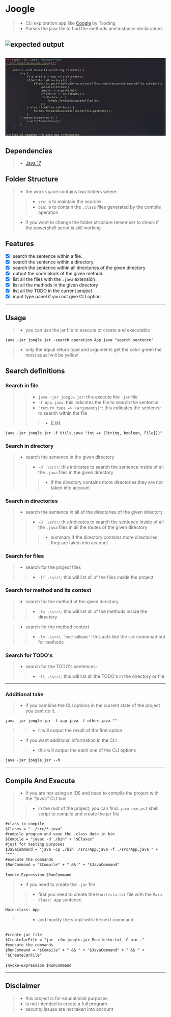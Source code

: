 # Joogle
>- CLI exploration app like [Coogle](https://www.youtube.com/watch?v=wK1HjnwDQng&t=1s) by Tsoding
>- Parses the java file to find the methods and instance declarations

![expected output](./docs/expected_output_d.png.png)
-------
![expected output_lm](./docs/expected_output_lm.png)
------

## Dependencies 
>- [Java 17](https://www.oracle.com/es/java/technologies/downloads/#jdk17-windows)

## Folder Structure
>- the work space contains two folders where:
>>- `src`: is to maintain the sources
>>- `bin`: is to contain the `.class` files generated by the compile operation
>- if you want to change the folder structure remember to check if the powershell script is still working

## Features
- [x] search the sentence within a file.
- [x] search the sentence within a directory.
- [x] search the sentence within all directories of the given directory
- [x] output the code block of the given method
- [x] list all the files with the `.java` extensión
- [x] list all the methods in the given directory
- [x] list all the TODO in the current project
- [x] input type panel if you not give CLI option

-----

## Usage
>- you can use the jar file to execute or create and executable
```shell
java -jar joogle.jar -search operation App.java "search sentence"
```
>- only the equal return type and arguments get the color green the most equal will be yellow

## Search definitions

### Search in file
>>- `java -jar joogle.jar`: this execute the `.jar` file
>>- `-f App.java`: this indicates the file to search the sentence
>>- `"return type => (arguments)"`: this indicates the sentence to search within the file
>>>- *EJM*:
```console
java -jar joogle.jar -f Utils.java "int => (String, boolean, File[])"
```

### Search in directory
>- search the sentence in the given directory
>>- `-d .\src\`: this indicates to search the sentence inside of all the `.java` files in the given directory
>>>- if the directory contains more directories they are not taken into account

### Search in directories

>- search the sentence in all of the directories of the given directory
>>- `-D .\src\`: this indicates to search the sentence inside of all the `.java` files in all the routes of the given directory 
>>>- summary if the directory contains more directories they are taken into account

### Search for files

>- search for the project files
>>- `-lf .\src\`: this will list all of the files inside the project

### Search for method and its context

>- search for the method of the given directory
>>- `-lm .\src\`: this will list all of the methods inside the directory

>- search for the method context
>>- `-lm .\src\ "methodName"`: this acts like the `cat` commnad but for methods

### Search for TODO's

>- search for the TODO's sentences:
>>- `-lt .\src\`: this will list all the TODO's in the directory or file

------
### Additional take
>- if you combine the CLI options in the current state of the project you cant do it.
```shell
java -jar joogle.jar -f app.java -f other.java ""
```
>>- it will output the result of the first option

>- if you want additional information in the CLI
>>- this will output the each one of the CLI options
```shell
java -jar joogle.jar --h
```

---------

## Compile And Execute

>- if you are not using an IDE and need to compila the project with the *"javac"* CLI tool
>>- in the root of the project, you can find: `java-exe.ps1` shell script to compile and create the jar file

```shell
#class to compile
$Clases = " ./src/*.java"
#compile program and save the .class data in bin
$Compile = "javac -d ./bin" + "$Clases"
#just for testing purposes
$JavaCommand = "java -cp ./bin ./src/App.java -f ./src/App.java " + '""'
#execute the commands
$RunCommand = "$Compile" + " && " + "$JavaCommand"

Invoke-Expression $RunCommand
```
>- if you need to create the `.jar` file
>>- first you need to create the `Manifesto.txt` file with the `Main-class: App` sentence
```txt
Main-class: App
```
>>- and modify the script with the next command
```shell

#create jar file
$CreateJarFile = "jar -cfm joogle.jar Manifesto.txt -C bin ."
#execute the commands
$RunCommand = "$Compile" + " && " + "$JavaCommand" + " && " + "$CreateJarFile"

Invoke-Expression $RunCommand
```

---------

## Disclaimer
>- this project is for educational purposes
>- is not intended to create a full program
>- security issues are not taken into account
